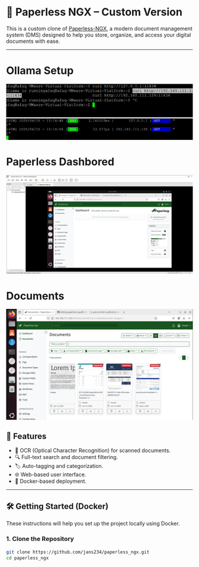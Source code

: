 # 📁 Paperless NGX – Custom Version

This is a custom clone of [Paperless-NGX](https://github.com/paperless-ngx/paperless-ngx), a modern document management system (DMS) designed to help you store, organize, and access your digital documents with ease.

---

# Ollama Setup
![Setup](https://github.com/jans234/paperless_ngx/blob/main/ollama.png)
![Setup](https://github.com/jans234/paperless_ngx/blob/main/ollama2.png)

# Paperless Dashbored
![Dashbored](https://github.com/jans234/paperless_ngx/blob/main/Screenshot%202025-06-15%20001332.png)

# Documents
![Documents](https://github.com/jans234/paperless_ngx/blob/main/document.png)



## 🚀 Features

- 🧠 OCR (Optical Character Recognition) for scanned documents.
- 🔍 Full-text search and document filtering.
- 🏷️ Auto-tagging and categorization.
- 🌐 Web-based user interface.
- 🐳 Docker-based deployment.

---

## 🛠️ Getting Started (Docker)

These instructions will help you set up the project locally using Docker.

### 1. Clone the Repository
```bash
git clone https://github.com/jans234/paperless_ngx.git
cd paperless_ngx

